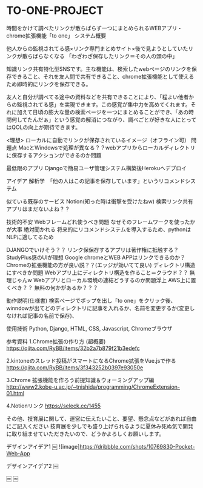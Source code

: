 # TO-ONE-PROJECT
時間をかけて調べたリンクが散らばらず一つにまとめられるWEBアプリ・chrome拡張機能「to one」
システム概要

他人からの監視されてる感×リンク専門まとめサイト×後で見ようとしていたリンクが散らばらなくなる
「わざわざ保存したリンク＝その人の頭の中」

知識リンク共有特化型SNSです。主な機能は、検索したwebページのリンクを保存できること、それを友人間で共有できること、chrome拡張機能として使えるため即時的にリンクを保存できる。

友人と自分が調べてる途中の資料などを共有できることにより、「程よい他者からの監視されてる感」を実現できます。この感覚が集中力を高めてくれます。それに加えて日頃の膨大な量の検索ページを一つにまとめることができ、「あの時間何してたんだぁ」という感覚の解消につながり、調べごとが好きな人にとってはQOLの向上が期待できます。


<理想>
ローカルに自動でリンクが保存されているイメージ（オフライン可）
問題点
MacとWindowsで処理が異なる？？webアプリからローカルディレクトリに保存するアクションができるのか問題




最低限のアプリ
Djangoで簡易ユーザ管理システム構築後Herokuへデプロイ


アイデア
解析学　「他の人はこの記事を保存しています」というリコメンドシステム


似ている既存のサービス
Notion(知った時は衝撃を受けたねw)
検索リンク共有アプリはまだないよね？？


技術的不安
Webフレームどれ使うべき問題
なぜそのフレームワークを使ったかが大事
絶対聞かれる
将来的にリコメンドシステムを導入するため、pythonはNLPに適してるため

DJANGOでいけそう？？
リンク保保存するアプリは著作権に抵触する？
StudyPlus感のUIが理想
Google chromeとWEB APPはリンクできるのか？
Chromeの拡張機能の方が良い説？？(エッジが効いてて良い)
ディレクトリ構造にすべきか問題
Webアプリ上にディレクトリ構造を作ること＝クラウド？？
無理じゃんw
Webアプリとローカル環境の連結どうするのか問題浮上
AWS上に置くべき？？
無料の何かがあるか？？？



動作説明(仕様書)
検索ページでポップを出し「to one」をクリック後、winndowが出てどのディレクトリに記事を入れるか、名前を変更するか(変更しなければ記事の名前で保存)、


使用技術
Python, Django, HTML, CSS, Javascript, Chromeブラウザ


参考資料
1.Chrome拡張の作り方 (超概要)
https://qiita.com/RyBB/items/32b2a7b879f21b3edefc

2.kintoneのスレッド投稿がスマートになるChrome拡張をVue.jsで作る
https://qiita.com/RyBB/items/3f343252b0397e93050e

3.Chrome 拡張機能を作ろう前提知識＆ウォーミングアップ編
http://www2.kobe-u.ac.jp/~tnishida/programming/ChromeExtension-01.html

4.Notionリンク
https://seleck.cc/1455




その他、技育展に関して、運営に伝えたいこと、要望、懸念点などがあれば自由にご記入ください
技育展を少しでも盛り上げられるように夏休み死ぬ気で開発に取り組ませていただきたいので、どうかよろしくお願いします。

デザインアイデア1
￼
![image]https://dribbble.com/shots/10769830-Pocket-Web-App

デザインアイデア2
￼
<a src="https://www.uplabs.com/posts/dashboard-web-app-56231a11-00da-4bf1-a15e-69d026d37b32
">


￼
￼

